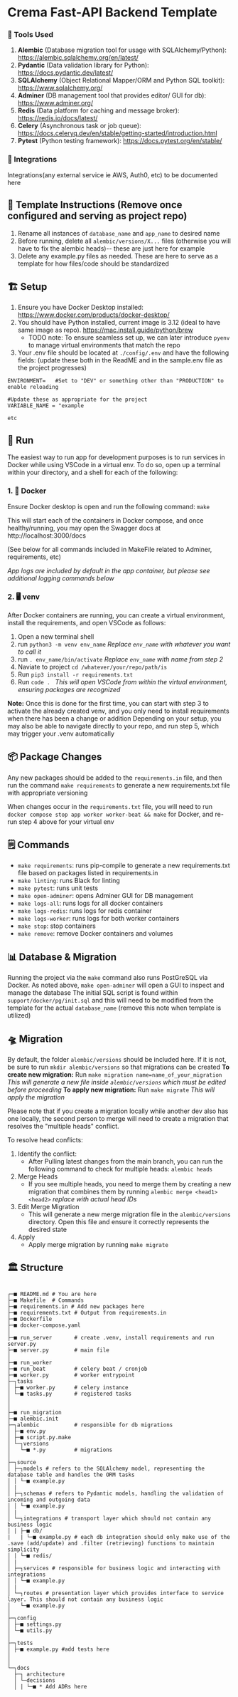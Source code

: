 # Crema Fast-API Backend Template

### 🧰 Tools Used
1. **Alembic** (Database migration tool for usage with SQLAlchemy/Python): https://alembic.sqlalchemy.org/en/latest/ 
2. **Pydantic** (Data validation library for Python): https://docs.pydantic.dev/latest/ 
3. **SQLAlchemy** (Object Relational Mapper/ORM and Python SQL toolkit): https://www.sqlalchemy.org/ 
4. **Adminer** (DB management tool that provides editor/ GUI for db): https://www.adminer.org/ 
5. **Redis** (Data platform for caching and message broker): https://redis.io/docs/latest/ 
6. **Celery** (Asynchronous task or job queue): https://docs.celeryq.dev/en/stable/getting-started/introduction.html 
7. **Pytest** (Python testing framework): https://docs.pytest.org/en/stable/ 


### 🔌 Integrations
Integrations(any external service ie AWS, Auth0, etc) to be documented here

## 🚧 Template Instructions (**Remove once configured and serving as project repo**) 
1. Rename all instances of `database_name` and `app_name` to desired name
2. Before running, delete all `alembic/versions/X...` files (otherwise you will have to fix the alembic heads)-- these are just here for example
3. Delete any example.py files as needed. These are here to serve as a template for how files/code should be standardized

## 🏗 Setup
1. Ensure you have Docker Desktop installed: https://www.docker.com/products/docker-desktop/
2. You should have Python installed, current image is 3.12 (ideal to have same image as repo). https://mac.install.guide/python/brew 
    - TODO note: To ensure seamless set up, we can later introduce `pyenv` to manage virtual environments that match the repo
3. Your .env file should be located at `./config/.env` and have the following fields: (update these both in the ReadME and in the sample.env file as the project progresses)

```
ENVIRONMENT=   #Set to "DEV" or something other than "PRODUCTION" to enable reloading

#Update these as appropriate for the project
VARIABLE_NAME = "example

etc
```

## 👟 Run

The easiest way to run app for development purposes is to run services in Docker while using VSCode in a virtual env. 
To do so, open up a terminal within your directory, and a shell for each of the following: 

### 1. 🐋 Docker

Ensure Docker desktop is open and run the following command: `make`

This will start each of the containers in Docker compose, and once healthy/running, you may open the Swagger docs at http://localhost:3000/docs 

(See below for all commands included in MakeFile related to Adminer, requirements, etc)

*App logs are included by default in the app container, but please see additional logging commands below*

### 2. 🖥️ venv

After Docker containers are running, you can create a virtual environment, install the requirements, and open VSCode as follows:
1. Open a new terminal shell
2. run `python3 -m venv env_name` *Replace `env_name` with whatever you want to call it* 
3. run `. env_name/bin/activate`  *Replace `env_name` with name from step 2* 
3. Naviate to project `cd /whatever/your/repo/path/is`
4. Run `pip3 install -r requirements.txt`
5. Run `code . ` *This will open VSCode from within the virtual environment, ensuring packages are recognized* 

**Note:**
Once this is done for the first time, you can start with step 3 to activate the already created venv, and you only need to install requirements when there has been a change or addition
Depending on your setup, you may also be able to navigate directly to your repo, and run step 5, which may trigger your .venv automatically 

## 📦 Package Changes

Any new packages should be added to the `requirements.in` file, and then run the command `make requirements` to generate a new requirements.txt file with appropriate versioning

When changes occur in the `requirements.txt` file, you will need to run `docker compose stop app worker worker-beat && make` for Docker, and re-run step 4 above for your virtual env

## 🗒️ Commands

- `make requirements`: runs pip-compile to generate a new requirements.txt file based on packages listed in requirements.in
- `make linting`: runs Black for linting
- `make pytest`: runs unit tests
- `make open-adminer`: opens Adminer GUI for DB management
- `make logs-all`: runs logs for all docker containers
- `make logs-redis`: runs logs for redis container
- `make logs-worker`: runs logs for both worker containers
- `make stop`: stop containers
- `make remove`: remove Docker containers and volumes

## 📊 Database & Migration

Running the project via the `make` command also runs PostGreSQL via Docker. As noted above, `make open-adminer` will open a GUI to inspect and manage the database
The initial SQL script is found within `support/docker/pg/init.sql` and this will need to be modified from the template for the actual `database_name` (remove this note when template is utilized)

## 🛸 Migration
By default, the folder `alembic/versions` should be included here. If it is not, be sure to run `mkdir alembic/versions` so that migrations can be created
**To create new migration:** Run `make migration name=name_of_your_migration` *This will generate a new file inside `alembic/versions` which must be edited before proceeding*
**To apply new migration:** Run `make migrate` *This will apply the migration*

Please note that if you create a migration locally while another dev also has one locally, the second person to merge will need to create a migration that resolves the "multiple heads" conflict. 

To resolve head conflicts:
1. Identify the conflict:
    - After Pulling latest changes from the main branch, you can run the following command to check for multiple heads: `alembic heads`
2. Merge Heads
    - If you see multiple heads, you need to merge them by creating a new migration that combines them by running `alembic merge <head1> <head2>` *replace with actual head IDs*
3. Edit Merge Migration
    - This will generate a new merge migration file in the `alembic/versions` directory. Open this file and ensure it correctly represents the desired state
4. Apply
    - Apply merge migration by running `make migrate`

## 🏛 Structure

```

┌─■ README.md # You are here
├─■ Makefile  # Commands 
├─■ requirements.in # Add new packages here
├─■ requirements.txt # Output from requirements.in
├─■ Dockerfile 
├─■ docker-compose.yaml
│
├─■ run_server       # create .venv, install requirements and run server.py
├─■ server.py        # main file
│
├─■ run_worker
├─■ run_beat         # celery beat / cronjob
├─■ worker.py        # worker entrypoint
├─┐tasks
│ ├─■ worker.py      # celery instance
│ └─■ tasks.py       # registered tasks
│
│
├─■ run_migration
├─■ alembic.init
├─┐alembic           # responsible for db migrations
│ ├─■ env.py
│ ├─■ script.py.make
│ └─┐versions
│   └─■ *.py         # migrations
│
├─┐source
│ ├─┐models # refers to the SQLAlchemy model, representing the database table and handles the ORM tasks
│ │ └─■ example.py
│ |
│ ├─┐schemas # refers to Pydantic models, handling the validation of incoming and outgoing data
│ │ └─■ example.py
│ |
│ └─┐integrations # transport layer which should not contain any business logic 
│ | ├─■ db/
|   | └─■ example.py # each db integration should only make use of the .save (add/update) and .filter (retrieving) functions to maintain simplicity
│ | └─■ redis/
│ |
│ ├─┐services # responsible for business logic and interacting with integrations 
│ │ └─■ example.py
│ |
│ └─┐routes # presentation layer which provides interface to service layer. This should not contain any business logic
│   └─■ example.py
│
├─┐config
│ ├─■ settings.py
│ └─■ utils.py
│
├─┐tests
│ ├─■ example.py #add tests here
│
│
└─┐docs
  ├─┐ architecture
  │ └─decisions
  │ | └─■ * Add ADRs here

```


